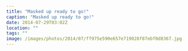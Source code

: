 ```yaml
---
title: "Masked up ready to go!"
caption: "Masked up ready to go!"
date: 2014-07-29T03:02Z
location: ""
tags: ""
image: /images/photos/2014/07/ff975e590e657e719028f87ebf0d8367.jpg
---
```

